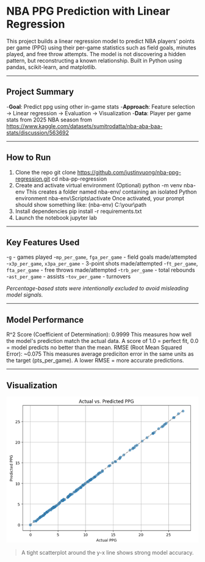 # NBA PPG Prediction with Linear Regression

This project builds a linear regression model to predict NBA players' points per game (PPG) using their per-game statistics such as field goals, minutes played, and free throw attempts. The model is not discovering a hidden pattern, but reconstructing a known relationship. Built in Python using pandas, scikit-learn, and matplotlib. 

---

## Project Summary

-**Goal**: Predict ppg using other in-game stats
-**Approach**: Feature selection ->  Linear regression -> Evaluation -> Visualization
-**Data**: Player per game stats from 2025 NBA season from https://www.kaggle.com/datasets/sumitrodatta/nba-aba-baa-stats/discussion/563692

---

## How to Run

1. Clone the repo
    git clone https://github.com/justinvuong/nba-ppg-regression.git
    cd nba-pp-regression
2. Create and activate virtual environment (Optional)
    python -m venv nba-env
        This creates a folder named nba-env/ containing an isolated Python environment
    nba-env\Scripts\activate
        Once activated, your prompt should show something like: (nba-env) C:\your\path
3. Install dependencies
    pip install -r requirements.txt
4. Launch the notebook 
    jupyter lab

---

## Key Features Used

-`g` - games played
-`mp_per_game`, `fga_per_game` - field goals made/attempted
-`x3p_per_game`, `x3pa_per_game` - 3-point shots made/attempted
-`ft_per_game`, `fta_per_game` - free throws made/attempted
-`trb_per_game` - total rebounds
-`ast_per_game` - assists
-`tov_per_game` - turnovers

*Percentage-based stats were intentionally excluded to avoid misleading model signals.*

---

## Model Performance

R^2 Score (Coefficient of Determination): 0.9999
    This measures how well the model's prediction match the actual data. A score of 1.0 = perfect fit, 0.0 = model predicts no better than the mean.
RMSE (Root Mean Squared Error): ~0.075
    This measures average prediciton error in the same units as the target (pts_per_game). A lower RMSE = more accurate predictions.    

---

## Visualization

![Actual vs Predicted PPG](nba_linear_regression_results.png)

> A tight scatterplot around the y-x line shows strong model accuracy. 

